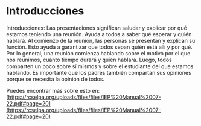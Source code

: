 # Introducciones
Introducciones: Las presentaciones significan saludar y explicar por qué estamos teniendo una reunión. Ayuda a todos a saber qué esperar y quién hablará. Al comienzo de la reunión, las personas se presentan y explican su función. Esto ayuda a garantizar que todos sepan quién está allí y por qué. Por lo general, una reunión comienza hablando sobre el motivo por el que nos reunimos, cuánto tiempo durará y quién hablará. Luego, todos comparten un poco sobre sí mismos y sobre el estudiante del que estamos hablando. Es importante que los padres también compartan sus opiniones porque se necesita la opinión de todos.

Puedes encontrar más sobre esto en: [https://rcselpa.org/uploads/files/files/IEP%20Manual%2007-22.pdf#page=20](https://rcselpa.org/uploads/files/files/IEP%20Manual%2007-22.pdf#page=20)
